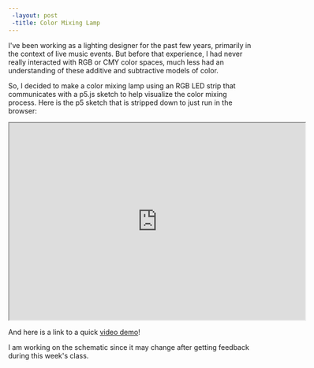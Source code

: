 ```yaml
---
 -layout: post
 -title: Color Mixing Lamp
---
```


I've been working as a lighting designer for the past few years, primarily in the context of live music events. But before that experience, I had never really interacted with RGB or CMY color spaces, much less had an understanding of these additive and subtractive models of color. 

So, I decided to make a color mixing lamp using an RGB LED strip that communicates with a p5.js sketch to help visualize the color mixing process. Here is the p5 sketch that is stripped down to just run in the browser:

<iframe width="600" height="400" src="https://alpha.editor.p5js.org/embed/Hksz0Fnab" scrolling="no"></iframe>

And here is a link to a quick [video demo](https://www.youtube.com/edit?o=U&video_id=5olEyy52bp8)!

I am working on the schematic since it may change after getting feedback during this week's class. 
